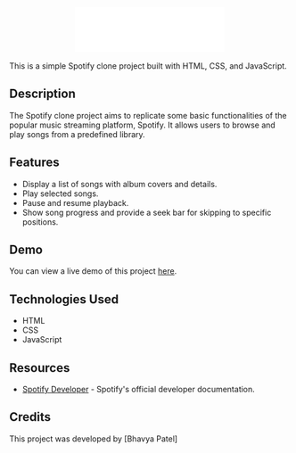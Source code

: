 <!-- PROJECT LOGO -->
<br />
<div align="center">
    <img src="logo.png" alt="Logo" height="80">
 
</div>

This is a simple Spotify clone project built with HTML, CSS, and JavaScript.

## Description

The Spotify clone project aims to replicate some basic functionalities of the popular music streaming platform, Spotify. It allows users to browse and play songs from a predefined library.

## Features

- Display a list of songs with album covers and details.
- Play selected songs.
- Pause and resume playback.
- Show song progress and provide a seek bar for skipping to specific positions.

## Demo

You can view a live demo of this project [here]((https://youtu.be/CBOyfgESwR4)).

## Technologies Used

- HTML
- CSS
- JavaScript

## Resources

- [Spotify Developer](https://developer.spotify.com/) - Spotify's official developer documentation.

## Credits

This project was developed by [Bhavya Patel]

